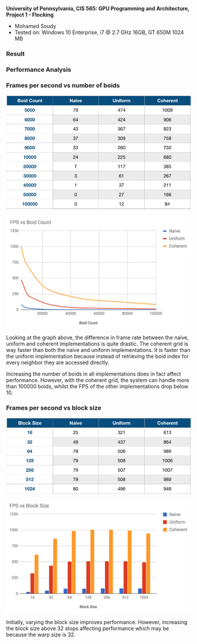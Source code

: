 **University of Pennsylvania, CIS 565: GPU Programming and Architecture,
Project 1 - Flocking**

* Mohamed Soudy
* Tested on: Windows 10 Enterprise, i7 @ 2.7 GHz 16GB, GT 650M 1024 MB

### Result


### Performance Analysis


### Frames per second vs number of boids

![](images/fps_boid_table.png)

![](images/fps_boid_chart.png)

Looking at the graph above, the difference in frame rate between the naive, uniform and coherent implementations
is quite drastic. The coherent grid is way faster than both the naive and uniform implementations. It is faster than the uniform implementation because instead of retrieving the boid index for every neighbor they are accessed directly. 

Increasing the number of boids in all implementations does in fact affect performance. However, with the coherent grid, the system can handle more than 100000 boids, whilst the FPS of the other implementations drop below 10.

### Frames per second vs block size

![](images/fps_block_table.png)

![](images/fps_block_chart.png)

Initially, varying the block size improves performance. However, increasing the block size above 32 stops affecting performance which may be because the warp size is 32. 